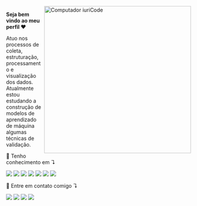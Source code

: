 <img src="https://raw.githubusercontent.com/MicaelliMedeiros/micaellimedeiros/master/image/computer-illustration.png" min-width="400px" max-width="400px" width="400px" align="right" alt="Computador iuriCode">

<p align="left"> 
  <strong>Seja bem vindo ao meu perfil ❤️</strong>
 
 
  Atuo nos processos de coleta, estruturação, processamento e visualização dos dados. 
  Atualmente estou estudando a construção de modelos de aprendizado de máquina algumas técnicas de validação.
</p>

<p align="left">
  🚀 Tenho conhecimento em ↴

 
<img src="https://img.shields.io/badge/-Python-black?logo=Python"> <img src="https://img.shields.io/badge/-Jupyter-black?logo=Jupyter"> <img src="https://img.shields.io/badge/-Scikit_learn-black?logo=scikit-learn"> <img src="https://img.shields.io/badge/-Pandas-black?logo=pandas"> <img src="https://img.shields.io/badge/-Power_BI-black?logo=Power BI"> <img src="https://img.shields.io/badge/-NumPy-black?logo=NumPy"> <img src="https://img.shields.io/badge/-Google_Colab-black?logo=Google Colab">
</p>


<p align="left">
  💌 Entre em contato comigo ↴
</p>

<p align="left">
  <a href="https://mail.google.com/mail/u/example@gmail.com" alt="Gmail">
  <img src="https://img.shields.io/badge/-Gmail-black?logo=Gmail" /></a>

  <a href="https://www.linkedin.com/in/matheus-fernandes-815645186/" alt="Linkedin">
  <img src="https://img.shields.io/badge/-LinkedIn-black?logo=LinkedIn" /></a> 

  <a href="https://api.whatsapp.com/send?phone=5581999858081" alt="WhatsApp">
  <img src="https://img.shields.io/badge/-WhatsApp-black?logo=WhatsApp"/></a>
  
   <a href="https://www.kaggle.com/asdmasdnansdas" alt="Kaggle">
  <img src="https://img.shields.io/badge/-Kaggle-black?logo=Kaggle"/></a>
